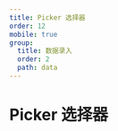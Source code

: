 ```yaml
---
title: Picker 选择器
order: 12
mobile: true
group:
  title: 数据录入
  order: 2
  path: data
---
```


# Picker 选择器

<code src="../demo/Picker.tsx"></code>
<API src="../src/Picker.tsx"></API>
